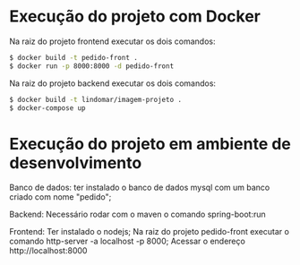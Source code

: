 # Execução do projeto com Docker

Na raiz do projeto frontend executar os dois comandos:

```sh
$ docker build -t pedido-front .
$ docker run -p 8000:8000 -d pedido-front
```

Na raiz do projeto backend executar os dois comandos:

```sh
$ docker build -t lindomar/imagem-projeto .
$ docker-compose up
```

# Execução do projeto em ambiente de desenvolvimento

Banco de dados:
ter instalado o banco de dados mysql com um banco criado com nome "pedido";

Backend:
Necessário rodar com o maven o comando spring-boot:run

Frontend:
Ter instalado o nodejs;
Na raiz do projeto pedido-front executar o comando http-server -a localhost -p 8000;
Acessar o endereço http://localhost:8000
